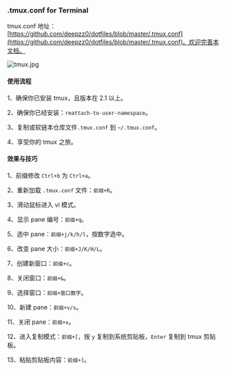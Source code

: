 ### .tmux.conf for Terminal

tmux.conf 地址：[https://github.com/deepzz0/dotfiles/blob/master/.tmux.conf](https://github.com/deepzz0/dotfiles/blob/master/.tmux.conf)。欢迎完善本文档。

![tmux.jpg](pics/tmux.jpg)

#### 使用流程

1、确保你已安装 tmux，且版本在 2.1 以上。

2、确保你已经安装：`reattach-to-user-namespace`。

3、复制或软链本仓库文件`.tmux.conf` 到 `~/.tmux.conf`。

4、享受你的 tmux 之旅。



#### 效果与技巧

1、前缀修改 `Ctrl+b` 为 `Ctrl+a`。

2、重新加载 `.tmux.conf` 文件：`前缀+R`。

3、滑动鼠标进入 vi 模式。

4、显示 pane 编号：`前缀+q`。

5、选中 pane：`前缀+j/k/h/l`，按数字选中。

6、改变 pane 大小：`前缀+J/K/H/L`。

7、创建新窗口：`前缀+c`。

8、关闭窗口：`前缀+&`。

9、选择窗口：`前缀+窗口数字`。

10、新建 pane：`前缀+v/s`。

11、关闭 pane：`前缀+x`。

12、进入复制模式：`前缀+[`，按 `y` 复制到系统剪贴板，`Enter` 复制到 tmux 剪贴板。

13、粘贴剪贴板内容：`前缀+]`。
